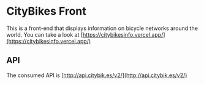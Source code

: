 # CityBikes Front
This is a front-end that displays information on bicycle networks around the world.
You can take a look at [https://citybikesinfo.vercel.app/](https://citybikesinfo.vercel.app/)

## API
The consumed API is [http://api.citybik.es/v2/](http://api.citybik.es/v2/)
